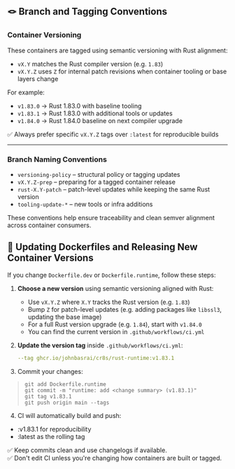 ## 🪢 Branch and Tagging Conventions

### Container Versioning

These containers are tagged using semantic versioning with Rust alignment:

- `vX.Y` matches the Rust compiler version (e.g. `1.83`)
- `vX.Y.Z` uses `Z` for internal patch revisions when container tooling or base layers change

For example:
- `v1.83.0` → Rust 1.83.0 with baseline tooling
- `v1.83.1` → Rust 1.83.0 with additional tools or updates
- `v1.84.0` → Rust 1.84.0 baseline on next compiler upgrade

✅ Always prefer specific `vX.Y.Z` tags over `:latest` for reproducible builds

---

### Branch Naming Conventions

- `versioning-policy` – structural policy or tagging updates
- `vX.Y.Z-prep` – preparing for a tagged container release
- `rust-X.Y-patch` – patch-level updates while keeping the same Rust version
- `tooling-update-*` – new tools or infra additions

These conventions help ensure traceability and clean semver alignment across container consumers.

## 🐳 Updating Dockerfiles and Releasing New Container Versions

If you change `Dockerfile.dev` or `Dockerfile.runtime`, follow these steps:

1. **Choose a new version** using semantic versioning aligned with Rust:
   - Use `vX.Y.Z` where `X.Y` tracks the Rust version (e.g. `1.83`)
   - Bump `Z` for patch-level updates (e.g. adding packages like `libssl3`, updating the base image)
   - For a full Rust version upgrade (e.g. `1.84`), start with `v1.84.0`
   - You can find the current version in `.github/workflows/ci.yml`

2. **Update the version tag** inside `.github/workflows/ci.yml`:
   ```yaml
   --tag ghcr.io/johnbasrai/cr8s/rust-runtime:v1.83.1
   ```

3. Commit your changes:

> ```
> git add Dockerfile.runtime
> git commit -m "runtime: add <change summary> (v1.83.1)"
> git tag v1.83.1
> git push origin main --tags
> ```

4. CI will automatically build and push:

- :v1.83.1 for reproducibility
- :latest as the rolling tag

✅ Keep commits clean and use changelogs if available.<br>
✅ Don't edit CI unless you're changing how containers are built or tagged.

